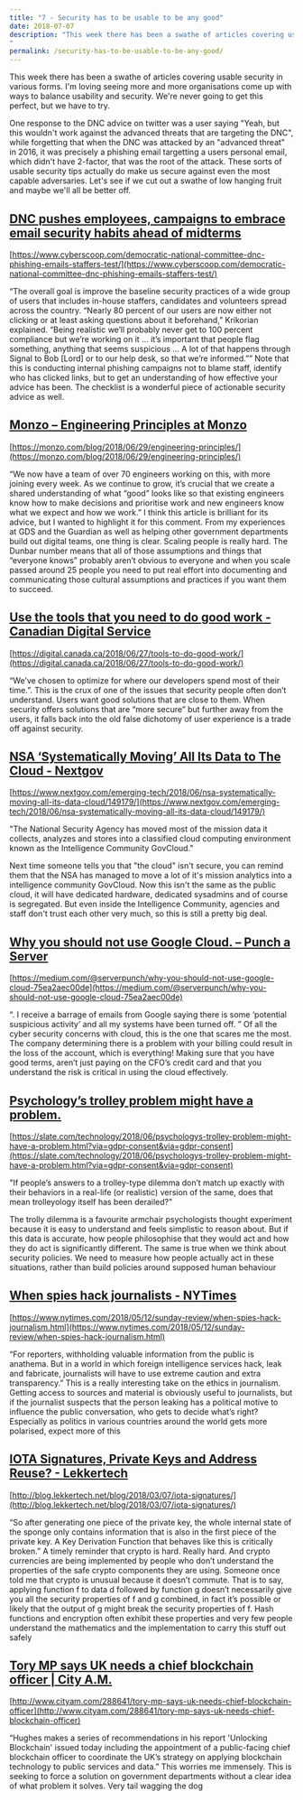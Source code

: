 ```yaml
---
title: "7 - Security has to be usable to be any good"
date: 2018-07-07
description: "This week there has been a swathe of articles covering usable security in various forms. I'm loving seeing more and more organisations come up with ways to balance usability and security. We're never going to get this perfect, but we have to try."
permalink: /security-has-to-be-usable-to-be-any-good/
---
```


This week there has been a swathe of articles covering usable security in various forms. I'm loving seeing more and more organisations come up with ways to balance usability and security. We're never going to get this perfect, but we have to try.

One response to the DNC advice on twitter was a user saying "Yeah, but this wouldn't work against the advanced threats that are targeting the DNC", while forgetting that when the DNC was attacked by an "advanced threat" in 2016, it was precisely a phishing email targetting a users personal email, which didn't have 2-factor, that was the root of the attack. These sorts of usable security tips actually do make us secure against even the most capable adversaries. Let's see if we cut out a swathe of low hanging fruit and maybe we'll all be better off.

## [DNC pushes employees, campaigns to embrace email security habits ahead of midterms](https://www.cyberscoop.com/democratic-national-committee-dnc-phishing-emails-staffers-test/)

[https://www.cyberscoop.com/democratic-national-committee-dnc-phishing-emails-staffers-test/](https://www.cyberscoop.com/democratic-national-committee-dnc-phishing-emails-staffers-test/)



“The overall goal is improve the baseline security practices of a wide group of users that includes in-house staffers, candidates and volunteers spread across the country.  “Nearly 80 percent of our users are now either not clicking or at least asking questions about it beforehand,” Krikorian explained. “Being realistic we’ll probably never get to 100 percent compliance but we’re working on it … it’s important that people flag something, anything that seems suspicious … A lot of that happens through Signal to Bob [Lord] or to our help desk, so that we’re informed.””  Note that this is conducting internal phishing campaigns not to blame staff, identify who has clicked links, but to get an understanding of how effective your advice has been. The checklist is a wonderful piece of actionable security advice as well. 


## [Monzo – Engineering Principles at Monzo](https://monzo.com/blog/2018/06/29/engineering-principles/)

[https://monzo.com/blog/2018/06/29/engineering-principles/](https://monzo.com/blog/2018/06/29/engineering-principles/)



“We now have a team of over 70 engineers working on this, with more joining every week. As we continue to grow, it’s crucial that we create a shared understanding of what “good” looks like so that existing engineers know how to make decisions and prioritise work and new engineers know what we expect and how we work.”  I think this article is brilliant for its advice, but I wanted to highlight it for this comment. From my experiences at GDS and the Guardian as well as helping other government departments build out digital teams, one thing is clear. Scaling people is really hard. The Dunbar number means that all of those assumptions and things that “everyone knows” probably aren’t obvious to everyone and when you scale passed around 25 people you need to put real effort into documenting and communicating those cultural assumptions and practices if you want them to succeed. 


## [Use the tools that you need to do good work - Canadian Digital Service](https://digital.canada.ca/2018/06/27/tools-to-do-good-work/)

[https://digital.canada.ca/2018/06/27/tools-to-do-good-work/](https://digital.canada.ca/2018/06/27/tools-to-do-good-work/)



“We’ve chosen to optimize for where our developers spend most of their time.”. This is the crux of one of the issues that security people often don’t understand. Users want good solutions that are close to them. When security offers solutions that are “more secure” but further away from the users, it falls back into the old false dichotomy of user experience is a trade off against security. 


## [NSA ‘Systematically Moving’ All Its Data to The Cloud - Nextgov](https://www.nextgov.com/emerging-tech/2018/06/nsa-systematically-moving-all-its-data-cloud/149179/)

[https://www.nextgov.com/emerging-tech/2018/06/nsa-systematically-moving-all-its-data-cloud/149179/](https://www.nextgov.com/emerging-tech/2018/06/nsa-systematically-moving-all-its-data-cloud/149179/)



"The National Security Agency has moved most of the mission data it collects, analyzes and stores into a classified cloud computing environment known as the Intelligence Community GovCloud."

Next time someone tells you that "the cloud" isn't secure, you can remind them that the NSA has managed to move a lot of it's mission analytics into a intelligence community GovCloud.  Now this isn't the same as the public cloud, it will have dedicated hardware, dedicated sysadmins and of course is segregated.  But even inside the Intelligence Community, agencies and staff don't trust each other very much, so this is still a pretty big deal.


## [Why you should not use Google Cloud. – Punch a Server](https://medium.com/@serverpunch/why-you-should-not-use-google-cloud-75ea2aec00de)

[https://medium.com/@serverpunch/why-you-should-not-use-google-cloud-75ea2aec00de](https://medium.com/@serverpunch/why-you-should-not-use-google-cloud-75ea2aec00de)



“. I receive a barrage of emails from Google saying there is some ‘potential suspicious activity’ and all my systems have been turned off. ” 
Of all the cyber security concerns with cloud, this is the one that scares me the most. The company determining there is a problem with your billing could result in the loss of the account, which is everything! Making sure that you have good terms, aren’t just paying on the CFO’s credit card and that you understand the risk is critical in using the cloud effectively. 


## [Psychology’s trolley problem might have a problem.](https://slate.com/technology/2018/06/psychologys-trolley-problem-might-have-a-problem.html?via=gdpr-consent&via=gdpr-consent)

[https://slate.com/technology/2018/06/psychologys-trolley-problem-might-have-a-problem.html?via=gdpr-consent&via=gdpr-consent](https://slate.com/technology/2018/06/psychologys-trolley-problem-might-have-a-problem.html?via=gdpr-consent&via=gdpr-consent)



"If people’s answers to a trolley-type dilemma don’t match up exactly with their behaviors in a real-life (or realistic) version of the same, does that mean trolleyology itself has been derailed?"

The trolly dilemma is a favourite armchair psychologists thought experiment because it is easy to understand and feels simplistic to reason about.  But if this data is accurate, how people philosophise that they would act and how they do act is significantly different.  The same is true when we think about security policies.  We need to measure how people actually act in these situations, rather than build policies around supposed human behaviour


## [When spies hack journalists - NYTimes](https://www.nytimes.com/2018/05/12/sunday-review/when-spies-hack-journalism.html)

[https://www.nytimes.com/2018/05/12/sunday-review/when-spies-hack-journalism.html](https://www.nytimes.com/2018/05/12/sunday-review/when-spies-hack-journalism.html)



“For reporters, withholding valuable information from the public is anathema. But in a world in which foreign intelligence services hack, leak and fabricate, journalists will have to use extreme caution and extra transparency.”  This is a really interesting take on the ethics in journalism. Getting access to sources and material is obviously useful to journalists, but if the journalist suspects that the person leaking has a political motive to influence the public conversation, who gets to decide what’s right? Especially as politics in various countries around the world gets more polarised, expect more of this


## [IOTA Signatures, Private Keys and Address Reuse? - Lekkertech](http://blog.lekkertech.net/blog/2018/03/07/iota-signatures/)

[http://blog.lekkertech.net/blog/2018/03/07/iota-signatures/](http://blog.lekkertech.net/blog/2018/03/07/iota-signatures/)



“So after generating one piece of the private key, the whole internal state of the sponge only contains information that is also in the first piece of the private key. A Key Derivation Function that behaves like this is critically broken.”  A timely reminder that crypto is hard. Really hard. And crypto currencies are being implemented by people who don’t understand the properties of the safe crypto components they are using. Someone once told me that crypto is unusual because it doesn’t commute. That is to say, applying function f to data d followed by function g doesn’t necessarily give you all the security properties of f and g combined, in fact it’s possible or likely that the output of g might break the security properties of f. Hash functions and encryption often exhibit these properties and very few people understand the mathematics and the implementation to carry this stuff out safely


## [Tory MP says UK needs a chief blockchain officer | City A.M.](http://www.cityam.com/288641/tory-mp-says-uk-needs-chief-blockchain-officer)

[http://www.cityam.com/288641/tory-mp-says-uk-needs-chief-blockchain-officer](http://www.cityam.com/288641/tory-mp-says-uk-needs-chief-blockchain-officer)



“Hughes makes a series of recommendations in his report 'Unlocking Blockchain' issued today including the appointment of a public-facing chief blockchain officer to coordinate the UK’s strategy on applying blockchain technology to public services and data.”  This worries me immensely. This is seeking to force a solution on government departments without a clear idea of what problem it solves. Very tail wagging the dog


